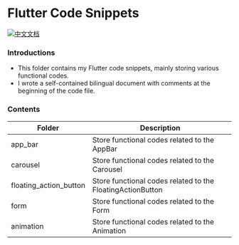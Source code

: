 # Flutter Code Snippets

[![中文文档](https://img.shields.io/badge/文档-中文-blue?style=flat-square)](README_ZH.md)

### Introductions
- This folder contains my Flutter code snippets, mainly storing various functional codes.
- I wrote a self-contained bilingual document with comments at the beginning of the code file.

### Contents
 Folder          | Description      |
|---------------|----------------------|
| app_bar | Store functional codes related to the AppBar       | 
| carousel |Store functional codes related to the Carousel      |
| floating_action_button | Store functional codes related to the FloatingActionButton      |
| form |Store functional codes related to the Form      |
| animation |Store functional codes related to the Animation      |

